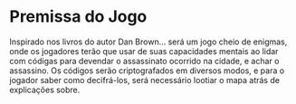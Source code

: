 # Premissa do Jogo

Inspirado nos livros do autor Dan Brown... será um jogo cheio de enigmas, onde os jogadores terão que usar de suas capacidades mentais ao lidar com códigas para devendar 
o assassinato ocorrido na cidade, e achar o assassino. Os códigos serão criptografados em diversos modos, e para o jogador saber como decifrá-los, será necessário lootiar o mapa
atrás de explicações sobre.
